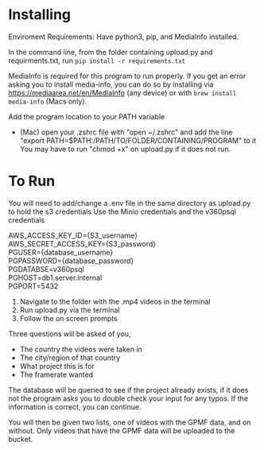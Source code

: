 # Installing
Enviroment Requirements: Have python3, pip, and MediaInfo installed.

In the command line, from the folder containing upload.py and requirments.txt, run `pip install -r requirements.txt`

MediaInfo is required for this program to run properly.
If you get an error asking you to install media-info, you can do so by
installing via https://mediaarea.net/en/MediaInfo (any device) or with `brew install media-info` (Macs only).

Add the program location to your PATH variable
 - (Mac) open your .zshrc file with "open ~/.zshrc" and add the line "export PATH=$PATH:/PATH/TO/FOLDER/CONTAINING/PROGRAM" to it
You may have to run "chmod +x" on upload.py if it does not run.

# To Run
You will need to add/change a .env file in the same directory as  upload.py to hold the s3 credentials
Use the Minio credentials and the v360psql credentials

AWS_ACCESS_KEY_ID={S3_username}\
AWS_SECRET_ACCESS_KEY={S3_password}\
PGUSER={database_username}\
PGPASSWORD={database_password}\
PGDATABSE=v360psql\
PGHOST=db1.server.internal\
PGPORT=5432

1) Navigate to the folder with the .mp4 videos in the terminal
2) Run upload.py via the terminal
3) Follow the on screen prompts

Three questions will be asked of you, 
- The country the videos were taken in
- The city/region of that country
- What project this is for
- The framerate wanted

The database will be queried to see if the project already exists,
if it does not the program asks you to double check your input for any typos.
If the information is correct, you can continue.

You will then be given two lists, one of videos with the GPMF data, and on without.
Only videos that have the GPMF data will be uploaded to the bucket.

